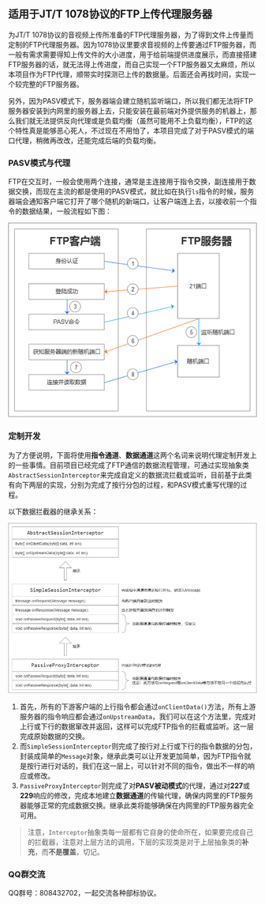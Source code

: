 ## 适用于JT/T 1078协议的FTP上传代理服务器
为JT/T 1078协议的音视频上传所准备的FTP代理服务器，为了得到文件上传量而定制的FTP代理服务器。因为1078协议里要求音视频的上传要通过FTP服务器，而一般有需求需要得知上传文件的大小进度，用于给前端提供进度展示，而直接搭建FTP服务器的话，就无法得上传进度，而自己实现一个FTP服务器又太麻烦，所以本项目作为FTP代理，顺带实时探测已上传的数据量。后面还会再找时间，实现一个较完整的FTP服务器。

另外，因为PASV模式下，服务器端会建立随机监听端口，所以我们都无法将FTP服务器安装到内网里的服务器上去，只能安装在最前端对外提供服务的机器上，那么我们就无法提供反向代理或是负载均衡（虽然可能用不上负载均衡），FTP的这个特性真是能够恶心死人，不过现在不用怕了，本项目完成了对于PASV模式的端口代理，稍微再改改，还能完成后端的负载均衡。

### PASV模式与代理
FTP在交互时，一般会使用两个连接，通常是主连接用于指令交换，副连接用于数据交换，而现在主流的都是使用的PASV模式，就比如在执行`ls`指令的时候，服务器端会通知客户端它打开了哪个随机的新端口，让客户端连上去，以接收前一个指令的数据结果，一般流程如下图：

<img src="doc/FTP-PASV.png" />

### 定制开发
为了方便说明，下面将使用**指令通道**、**数据通道**这两个名词来说明代理定制开发上的一些事情。目前项目已经完成了FTP通信的数据流程管理，可通过实现抽象类`AbstractSessionInterceptor`来完成自定义的数据流拦截或监听，目前基于此类有向下两层的实现，分别为完成了按行分包的过程，和PASV模式重写代理的过程。

以下数据拦截器的继承关系：

<img src="doc/interface.png" />

1. 首先，所有的下游客户端的上行指令都会通过`onClientData()`方法，所有上游服务器的指令响应都会通过`onUpstreamData`，我们可以在这个方法里，完成对上行或下行的数据窜改并返回，这样可以完成FTP指令的拦截或监听。这一层完成原始数据的交换。
2. 而`SimpleSessionInterceptor`则完成了按行对上行或下行的指令数据的分包，封装成简单的`Message`对象，继承此类可以让开发更加简单，因为FTP指令就是按行进行对话的，我们在这一层上，可以针对不同的指令，做出不一样的响应或修改。
3. `PassiveProxyInterceptor`则完成了对**PASV被动模式**的代理，通过对**227**或**229**响应的修改，完成本地建立**数据通道**的传输代理，确保内网里的FTP服务器能够正常的完成数据交换。继承此类将能够确保在内网里的FTP服务器完全可用。

> 注意，`Interceptor`抽象类每一层都有它自身的使命所在，如果要完成自己的拦截器，注意对上层方法的调用，下层的实现类是对于上层抽象类的**补充**，而**不是覆盖**，切记。

### QQ群交流
QQ群号：808432702，一起交流各种部标协议。